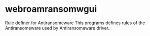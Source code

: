 # webroamransomwgui
Rule definer for Antiransomeware
This programs defines rules of the Antiransomeware used by Antiransomeware driver..
